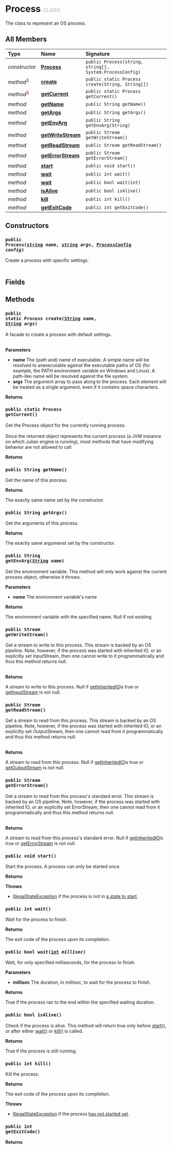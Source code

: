 # Process <font color="#C8C8C8" size="3">CLASS</font>

The class to represent an OS process.

## All Members
|**Type**|**Name**|**Signature**
|:-------|:-------|:------------
|*constructor*|<a href="#c-Process-string-string-ProcessConfig"><b>Process</b></a>|`public Process(string, string[], System.ProcessConfig)`
|*method*<font color="#800080"><sup>S</sup></font>|<a href="#m-create-String-String"><b>create</b></a>|`public static Process create(String, String[])`
|*method*<font color="#800080"><sup>S</sup></font>|<a href="#m-getCurrent-void"><b>getCurrent</b></a>|`public static Process getCurrent()`
|*method*|<a href="#m-getName-void"><b>getName</b></a>|`public String getName()`
|*method*|<a href="#m-getArgs-void"><b>getArgs</b></a>|`public String getArgs()`
|*method*|<a href="#m-getEnvArg-String"><b>getEnvArg</b></a>|`public String getEnvArg(String)`
|*method*|<a href="#m-getWriteStream-void"><b>getWriteStream</b></a>|`public Stream getWriteStream()`
|*method*|<a href="#m-getReadStream-void"><b>getReadStream</b></a>|`public Stream getReadStream()`
|*method*|<a href="#m-getErrorStream-void"><b>getErrorStream</b></a>|`public Stream getErrorStream()`
|*method*|<a href="#m-start-void"><b>start</b></a>|`public void start()`
|*method*|<a href="#m-wait-void"><b>wait</b></a>|`public int wait()`
|*method*|<a href="#m-wait-int"><b>wait</b></a>|`public bool wait(int)`
|*method*|<a href="#m-isAlive-void"><b>isAlive</b></a>|`public bool isAlive()`
|*method*|<a href="#m-kill-void"><b>kill</b></a>|`public int kill()`
|*method*|<a href="#m-getExitCode-void"><b>getExitCode</b></a>|`public int getExitCode()`

## Constructors
<a name="c-Process-string-string-ProcessConfig"></a>
### <code>public Process([string](../../String) *name*, [string](../../string) *args*, [ProcessConfig](../System/ProcessConfig) *config*)</code>
Create a process with specific settings.<br><br>
## Fields

## Methods
<a name="m-create-String-String"></a>
### <code>public static Process create([String](../../String) *name*, [String](../../String) *args*)</code>
A facade to create a process with default settings.<br><br>

**Parameters**

<a name="m-create-String-String-p-name"></a>
- **name**
The (path and) name of executable. A simple name will be resolved to anexecutable against the executable paths of OS (for example, the PATH environment variable on Windows and Linux). A path-like name will be resolved against the file system.
<a name="m-create-String-String-p-args"></a>
- **args**
The argument array to pass along to the process. Each element will be treated as a single argument, even if it contains space characters.

**Returns**

<a name="m-create-String-String-r"></a>

<a name="m-getCurrent-void"></a>
### <code>public static Process getCurrent()</code>
Get the Process object for the currently running process.<br><br>Since the returned object represents the current process (a JVM instance on which Julian engine is running), most methods that have modifying behavior are not allowed to call.

**Returns**

<a name="m-getCurrent-void-r"></a>

<a name="m-getName-void"></a>
### <code>public String getName()</code>
Get the name of this process.

**Returns**

<a name="m-getName-void-r"></a>The exactly same name set by the constructor.

<a name="m-getArgs-void"></a>
### <code>public String getArgs()</code>
Get the arguments of this process.

**Returns**

<a name="m-getArgs-void-r"></a>The exactly same argumenst set by the constructor.

<a name="m-getEnvArg-String"></a>
### <code>public String getEnvArg([String](../../String) *name*)</code>
Get the environment variable. This method will only work against the current process object, otherwise it throws.

**Parameters**

<a name="m-getEnvArg-String-p-name"></a>
- **name**
The environment variable's name

**Returns**

<a name="m-getEnvArg-String-r"></a>The environment variable with the specified name. Null if not existing.

<a name="m-getWriteStream-void"></a>
### <code>public Stream getWriteStream()</code>
Get a stream to write to this process. This stream is backed by an OS pipeline. Note, however, if the process was started with inherited IO, or an explicitly set InputStream, then one cannot write to it programmatically and thus this method returns null.<br><br>

**Returns**

<a name="m-getWriteStream-void-r"></a>A stream to write to this process. Null if <a href="../System/ProcessConfig">getInheritedIO</a>is true or <a href="../System/ProcessConfig#m-getInputStream-void">getInputStream</a> is not null.

<a name="m-getReadStream-void"></a>
### <code>public Stream getReadStream()</code>
Get a stream to read from this process. This stream is backed by an OS pipeline. Note, however, if the process was started with inherited IO, or an explicitly set OutputStream, then one cannot read from it programmatically and thus this method returns null.<br><br>

**Returns**

<a name="m-getReadStream-void-r"></a>A stream to read from this process. Null if <a href="../System/ProcessConfig">getInheritedIO</a>is true or <a href="../System/ProcessConfig#m-getOutputStream-void">getOutputStream</a> is not null.

<a name="m-getErrorStream-void"></a>
### <code>public Stream getErrorStream()</code>
Get a stream to read from this process's standard error. This stream is backed by an OS pipeline. Note, however, if the process was started with inherited IO, or an explicitly set ErrorStream, then one cannot read from it programmatically and thus this method returns null.<br><br>

**Returns**

<a name="m-getErrorStream-void-r"></a>A stream to read from this process's standard error. Null if <a href="../System/ProcessConfig">getInheritedIO</a>is true or <a href="../System/ProcessConfig#m-getErrorStream-void">getErrorStream</a> is not null.

<a name="m-start-void"></a>
### <code>public void start()</code>
Start the process. A process can only be started once.

**Returns**

<a name="m-start-void-r"></a>

**Throws**

- [IllegalStateException](../../IllegalStateException)
if the process is not in <a href="../System/ProcessState#e-NOT_STARTED">a state to start</a>.

<a name="m-wait-void"></a>
### <code>public int wait()</code>
Wait for the process to finish.

**Returns**

<a name="m-wait-void-r"></a>The exit code of the process upon its completion.

<a name="m-wait-int"></a>
### <code>public bool wait([int](../../Integer) *millisec*)</code>
Wait, for only specified milliseconds, for the process to finish.

**Parameters**

<a name="m-wait-int-p-millisec"></a>
- **millisec**
The duration, in millisec, to wait for the process to finish.

**Returns**

<a name="m-wait-int-r"></a>True if the process ran to the end within the specified waiting duration.

<a name="m-isAlive-void"></a>
### <code>public bool isAlive()</code>
Check if the process is alive. This method will return true only before <a href="../System/Process#m-start-void">start()</a>, or after either <a href="../System/Process#m-wait-void">wait()</a> or <a href="../System/Process#m-kill-void">kill()</a> is called.

**Returns**

<a name="m-isAlive-void-r"></a>True if the process is still running.

<a name="m-kill-void"></a>
### <code>public int kill()</code>
Kill the process.

**Returns**

<a name="m-kill-void-r"></a>The exit code of the process upon its completion.

**Throws**

- [IllegalStateException](../../IllegalStateException)
if the process <a href="../System/ProcessState#e-NOT_STARTED">has not started yet</a>.

<a name="m-getExitCode-void"></a>
### <code>public int getExitCode()</code>


**Returns**

<a name="m-getExitCode-void-r"></a>

